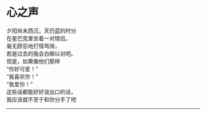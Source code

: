 # 心之声

夕阳尚未西沉，天仍蓝的时分\
在星巴克里坐着一对情侣。\
毫无顾忌地打情骂俏，\
若是过去的我会白眼以对吧。\
但是，如果像他们那样\
“你好可爱！”\
“我喜欢你！”\
“我爱你！”\
这些话都能好好说出口的话，\
我应该就不至于和你分手了吧

---
